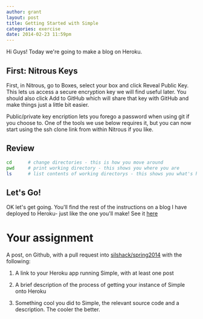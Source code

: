 ```yaml
---
author: grant
layout: post
title: Getting Started with Simple
categories: exercise
date: 2014-02-23 11:59pm
---
```



Hi Guys! Today we're going to make a blog on Heroku.

## First: Nitrous Keys

First, in Nitrous, go to Boxes, select your box and click Reveal Public Key. This lets us access a secure encryption key we will find useful later. You should also click Add to GitHub which will share that key with GitHub and make things just a little bit easier.

Public/private key encription lets you forego a password when using git if you choose to.  One of the tools we use below requires it, but you can now start using the ssh clone link from within Nitrous if you like.

## Review

```bash
cd      # change directories - this is how you move around
pwd     # print working directory - this shows you where you are
ls      # list contents of working directorys - this shows you what's here
```

## Let's Go!
OK let's get going.  You'll find the rest of the instructions on a blog I have deployed to Heroku- just like the one you'll make!  See it [here](http://silshack-simple1.herokuapp.com/)

# Your assignment
A post, on Github, with a pull request into [silshack/spring2014](https://github.com/silshack/spring2014) with the following:  

1. A link to your Heroku app running Simple, with at least one post  

2. A brief description of the process of getting your instance of Simple onto Heroku  

3. Something cool you did to Simple, the relevant source code and a description. The cooler the better.  
